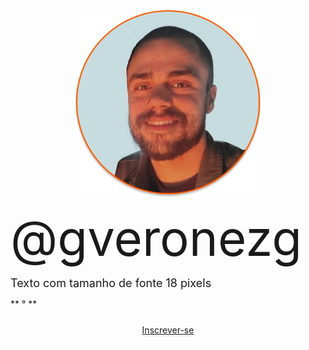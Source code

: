 <div align="center">
  <img src="https://github.com/gveronezg/gveronezg/blob/main/GVG.png" alt="gveronezg" width="300" height="300">
</div>

<span style="font-size: 78px;">@gveronezg</span>
<br> <!-- Adiciona uma quebra de linha -->

<span style="font-size: 18px;">Texto com tamanho de fonte 18 pixels</span>

** ° ** <!-- Colocar em negrito -->

<div align="center">
  <a href="#" style="display: inline-block; padding: 10px; border: 1px solid rgba(255, 255, 255, 0.5); border-radius: 8px;">Inscrever-se</a>
</div>

